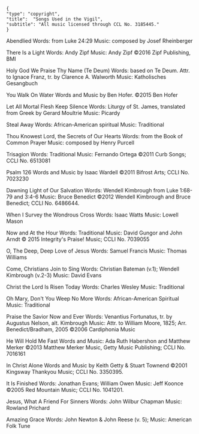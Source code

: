```
{
"type": "copyright",
"title":  "Songs Used in the Vigil",
"subtitle": "All music licensed through CCL No. 3185445."
}
```

Abendlied
Words: from Luke 24:29
Music: composed by Josef Rheinberger

There Is a Light
Words: Andy Zipf
Music: Andy Zipf
©2016 Zipf Publishing, BMI

Holy God We Praise Thy Name (Te Deum)
Words: based on Te Deum. Attr. to Ignace Franz,
tr. by Clarence A. Walworth
Music: Katholisches Gesangbuch

You Walk On Water
Words and Music by Ben Hofer.
©2015 Ben Hofer

Let All Mortal Flesh Keep Silence
Words: Liturgy of St. James, translated from Greek
by Gerard Moultrie
Music: Picardy

Steal Away
Words: African-American spiritual
Music: Traditional

Thou Knowest Lord, the Secrets of Our
Hearts
Words: from the Book of Common Prayer
Music: composed by Henry Purcell

Trisagion
Words: Traditional
Music: Fernando Ortega
©2011 Curb Songs; CCLI No. 6513081

Psalm 126
Words and Music by Isaac Wardell
©2011 Bifrost Arts; CCLI No. 7023230

Dawning Light of Our Salvation
Words: Wendell Kimbrough from
Luke 1:68-79 and 3:4-6
Music: Bruce Benedict
©2012 Wendell Kimbrough and Bruce Benedict;
CCLI No. 6486644.

When I Survey the Wondrous Cross
Words: Isaac Watts
Music: Lowell Mason

Now and At the Hour
Words: Traditional
Music: David Gungor and John Arndt
© 2015 Integrity's Praise! Music; CCLI No. 7039055

O, The Deep, Deep Love of Jesus
Words: Samuel Francis
Music: Thomas Williams

Come, Christians Join to Sing
Words: Christian Bateman (v.1);
Wendell Kimbrough (v.2-3)
Music: David Evans

Christ the Lord Is Risen Today
Words: Charles Wesley
Music: Traditional

Oh Mary, Don't You Weep No More
Words: African-American Spiritual
Music: Traditional

Praise the Savior Now and Ever
Words: Venantius Fortunatus, tr. by Augustus Nelson,
alt. Kimbrough
Music: Attr. to William Moore, 1825;
Arr. Benedict/Bradham, 2005
©2006 Cardiphonia Music

He Will Hold Me Fast
Words and Music: Ada Ruth Habershon and
Matthew Merker
©2013 Matthew Merker Music, Getty Music
Publishing; CCLI No. 7016161

In Christ Alone
Words and Music by Keith Getty & Stuart Townend
©2001 Kingsway Thankyou Music; CCLI No. 3350395.

It Is Finished
Words: Jonathan Evans; William Owen
Music: Jeff Koonce
©2005 Red Mountain Music; CCLI No. 1041201.

Jesus, What A Friend For Sinners
Words: John Wilbur Chapman
Music: Rowland Prichard

Amazing Grace
Words: John Newton & John Reese (v. 5);
Music: American Folk Tune
